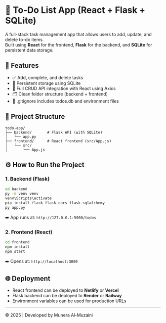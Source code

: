 # 📝 To-Do List App (React + Flask + SQLite)

A full-stack task management app that allows users to add, update, and delete to-do items.  
Built using **React** for the frontend, **Flask** for the backend, and **SQLite** for persistent data storage.

## 🚀 Features

- ✅ Add, complete, and delete tasks
- 💾 Persistent storage using SQLite
- 🔄 Full CRUD API integration with React using Axios
- 🗂️ Clean folder structure (backend + frontend)
- 🔐 .gitignore includes todos.db and environment files

## 📂 Project Structure

```
todo-app/
├── backend/       # Flask API (with SQLite)
│   └── app.py
├── frontend/      # React frontend (src/App.js)
│   └── src/
│       └── App.js
```

## ⚙️ How to Run the Project

### 1. Backend (Flask)

```bash
cd backend
py -m venv venv
venv\Scripts\activate
pip install flask flask-cors flask-sqlalchemy
py app.py
```

➡️ App runs at: `http://127.0.0.1:5000/todos`

### 2. Frontend (React)

```bash
cd frontend
npm install
npm start
```

➡️ Opens at: `http://localhost:3000`

## 🌐 Deployment

- React frontend can be deployed to **Netlify** or **Vercel**
- Flask backend can be deployed to **Render** or **Railway**
- Environment variables can be used for production URLs

---

© 2025 | Developed by Munera Al-Muzaini